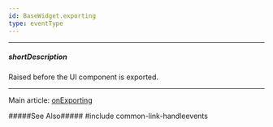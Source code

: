 ```yaml
---
id: BaseWidget.exporting
type: eventType
---
```

---
##### shortDescription
Raised before the UI component is exported.

---
Main article: [onExporting](/api-reference/20%20Data%20Visualization%20Widgets/BaseWidget/1%20Configuration/onExporting.md '{basewidgetpath}/Configuration/#onExporting')

#####See Also#####
#include common-link-handleevents